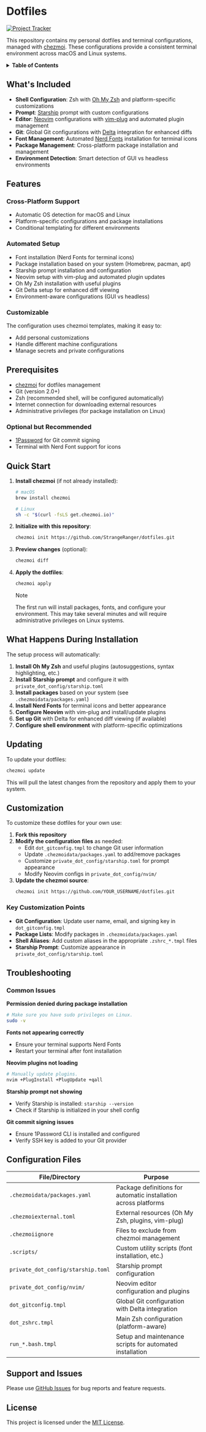 # Dotfiles

[![Project Tracker](https://img.shields.io/badge/repo%20status-Project%20Tracker-lightgrey)](https://hthompson.dev/project-tracker#project-819556518)

This repository contains my personal dotfiles and terminal configurations, managed with [chezmoi](https://www.chezmoi.io/). These configurations provide a consistent terminal environment across macOS and Linux systems.

<details>
<summary><strong>Table of Contents</strong></summary>

- [Dotfiles](#dotfiles)
  - [What's Included](#whats-included)
  - [Features](#features)
    - [Cross-Platform Support](#cross-platform-support)
    - [Automated Setup](#automated-setup)
    - [Customizable](#customizable)
  - [Prerequisites](#prerequisites)
    - [Optional but Recommended](#optional-but-recommended)
  - [Quick Start](#quick-start)
  - [What Happens During Installation](#what-happens-during-installation)
  - [Updating](#updating)
  - [Customization](#customization)
    - [Key Customization Points](#key-customization-points)
  - [Troubleshooting](#troubleshooting)
    - [Common Issues](#common-issues)
  - [Configuration Files](#configuration-files)
  - [License](#license)

</details>

## What's Included

- **Shell Configuration**: Zsh with [Oh My Zsh](https://github.com/ohmyzsh/ohmyzsh) and platform-specific customizations
- **Prompt**: [Starship](https://starship.rs/) prompt with custom configurations
- **Editor**: [Neovim](https://github.com/neovim/neovim) configurations with [vim-plug](https://github.com/junegunn/vim-plug) and automated plugin management
- **Git**: Global Git configurations with [Delta](https://github.com/dandavison/delta) integration for enhanced diffs
- **Font Management**: Automated [Nerd Fonts](https://github.com/ryanoasis/nerd-fonts) installation for terminal icons
- **Package Management**: Cross-platform package installation and management
- **Environment Detection**: Smart detection of GUI vs headless environments

## Features

### Cross-Platform Support

- Automatic OS detection for macOS and Linux
- Platform-specific configurations and package installations
- Conditional templating for different environments

### Automated Setup

- Font installation (Nerd Fonts for terminal icons)
- Package installation based on your system (Homebrew, pacman, apt)
- Starship prompt installation and configuration
- Neovim setup with vim-plug and automated plugin updates
- Oh My Zsh installation with useful plugins
- Git Delta setup for enhanced diff viewing
- Environment-aware configurations (GUI vs headless)

### Customizable

The configuration uses chezmoi templates, making it easy to:
- Add personal customizations
- Handle different machine configurations
- Manage secrets and private configurations

## Prerequisites

- [chezmoi](https://www.chezmoi.io/) for dotfiles management
- Git (version 2.0+)
- Zsh (recommended shell, will be configured automatically)
- Internet connection for downloading external resources
- Administrative privileges (for package installation on Linux)

### Optional but Recommended
- [1Password](https://1password.com/) for Git commit signing
- Terminal with Nerd Font support for icons

## Quick Start

1. **Install chezmoi** (if not already installed):
   ```bash
   # macOS
   brew install chezmoi

   # Linux
   sh -c "$(curl -fsLS get.chezmoi.io)"
   ```

2. **Initialize with this repository**:
   ```bash
   chezmoi init https://github.com/StrangeRanger/dotfiles.git
   ```

3. **Preview changes** (optional):
   ```bash
   chezmoi diff
   ```

4. **Apply the dotfiles**:
   ```bash
   chezmoi apply
   ```

   > [!NOTE]
   > The first run will install packages, fonts, and configure your environment. This may take several minutes and will require administrative privileges on Linux systems.

## What Happens During Installation

The setup process will automatically:

1. **Install Oh My Zsh** and useful plugins (autosuggestions, syntax highlighting, etc.)
2. **Install Starship prompt** and configure it with `private_dot_config/starship.toml`
3. **Install packages** based on your system (see `.chezmoidata/packages.yaml`)
4. **Install Nerd Fonts** for terminal icons and better appearance
5. **Configure Neovim** with vim-plug and install/update plugins
6. **Set up Git** with Delta for enhanced diff viewing (if available)
7. **Configure shell environment** with platform-specific optimizations

## Updating

To update your dotfiles:

```bash
chezmoi update
```

This will pull the latest changes from the repository and apply them to your system.

## Customization

To customize these dotfiles for your own use:

1. **Fork this repository**
2. **Modify the configuration files** as needed:
   - Edit `dot_gitconfig.tmpl` to change Git user information
   - Update `.chezmoidata/packages.yaml` to add/remove packages
   - Customize `private_dot_config/starship.toml` for prompt appearance
   - Modify Neovim configs in `private_dot_config/nvim/`
3. **Update the chezmoi source**:
   ```bash
   chezmoi init https://github.com/YOUR_USERNAME/dotfiles.git
   ```

### Key Customization Points

- **Git Configuration**: Update user name, email, and signing key in `dot_gitconfig.tmpl`
- **Package Lists**: Modify packages in `.chezmoidata/packages.yaml`
- **Shell Aliases**: Add custom aliases in the appropriate `.zshrc_*.tmpl` files
- **Starship Prompt**: Customize appearance in `private_dot_config/starship.toml`

## Troubleshooting

### Common Issues

**Permission denied during package installation**
```bash
# Make sure you have sudo privileges on Linux.
sudo -v
```

**Fonts not appearing correctly**
- Ensure your terminal supports Nerd Fonts
- Restart your terminal after font installation

**Neovim plugins not loading**
```bash
# Manually update plugins.
nvim +PlugInstall +PlugUpdate +qall
```

**Starship prompt not showing**
- Verify Starship is installed: `starship --version`
- Check if Starship is initialized in your shell config

**Git commit signing issues**
- Ensure 1Password CLI is installed and configured
- Verify SSH key is added to your Git provider

## Configuration Files

| File/Directory | Purpose |
|---|---|
| `.chezmoidata/packages.yaml` | Package definitions for automatic installation across platforms |
| `.chezmoiexternal.toml` | External resources (Oh My Zsh, plugins, vim-plug) |
| `.chezmoiignore` | Files to exclude from chezmoi management |
| `.scripts/` | Custom utility scripts (font installation, etc.) |
| `private_dot_config/starship.toml` | Starship prompt configuration |
| `private_dot_config/nvim/` | Neovim editor configuration and plugins |
| `dot_gitconfig.tmpl` | Global Git configuration with Delta integration |
| `dot_zshrc.tmpl` | Main Zsh configuration (platform-aware) |
| `run_*.bash.tmpl` | Setup and maintenance scripts for automated installation |

## Support and Issues

Please use [GitHub Issues](https://github.com/StrangeRanger/dotfiles/issues) for bug reports and feature requests.

## License

This project is licensed under the [MIT License](LICENSE).
